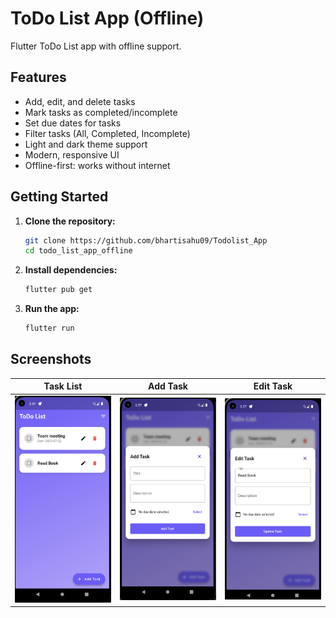 # ToDo List App (Offline)

Flutter ToDo List app with offline support.

## Features
- Add, edit, and delete tasks
- Mark tasks as completed/incomplete
- Set due dates for tasks
- Filter tasks (All, Completed, Incomplete)
- Light and dark theme support
- Modern, responsive UI
- Offline-first: works without internet

## Getting Started

1. **Clone the repository:**
   ```sh
   git clone https://github.com/bhartisahu09/Todolist_App
   cd todo_list_app_offline
   ```
2. **Install dependencies:**
   ```sh
   flutter pub get
   ```
3. **Run the app:**
   ```sh
   flutter run
   ```

## Screenshots

| Task List | Add Task | Edit Task |
|:---:|:---:|:---:|
|<img src="assets/screenshots/task.png" width="300"> | <img src="assets/screenshots/add_task.png" width="300"> | <img src="assets/screenshots/edit_task.png" width="300"> |